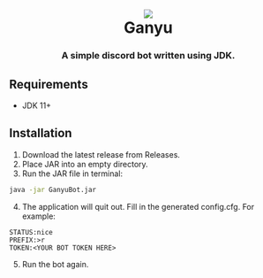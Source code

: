 <h1 align="center">
    <a href="https://discord.com/api/oauth2/authorize?client_id=926821629324046407&permissions=8&scope=bot%20applications.commands">
        <img src="https://cdn.discordapp.com/attachments/1075443722512244786/1090412896909008996/resized.png">
    </a>
  <br>
    Ganyu
  <br>
 </h1>
<h3 align="center">A simple discord bot written using JDK.</h4>

## Requirements
- JDK 11+

## Installation

1. Download the latest release from Releases.
2. Place JAR into an empty directory.
3. Run the JAR file in terminal:
```bash
java -jar GanyuBot.jar
```
4. The application will quit out. Fill in the generated config.cfg. For example:
```
STATUS:nice
PREFIX:>r
TOKEN:<YOUR BOT TOKEN HERE>
```
5. Run the bot again.
